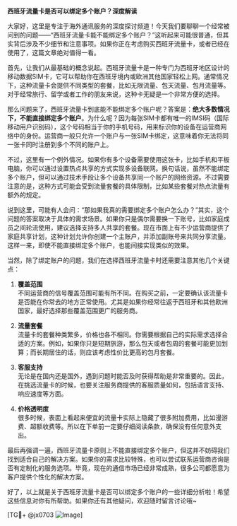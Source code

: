 **西班牙流量卡是否可以绑定多个账户？深度解读**

大家好，这里是专注于海外通讯服务的深度探讨频道！今天我们要聊聊一个经常被问到的问题——“西班牙流量卡能不能绑定多个账户？”这听起来可能很普通，但其实背后涉及不少细节和注意事项。如果你正在考虑购买西班牙流量卡，或者已经在使用了，这篇文章绝对值得一看。

首先，让我们从最基础的概念说起。西班牙流量卡是一种专门为西班牙地区设计的移动数据SIM卡，它可以帮助你在西班牙境内或欧洲其他国家轻松上网。通常情况下，这种流量卡会提供不同类型的套餐，比如无限流量、包天流量、包月流量等。对于经常旅行、留学或者工作的朋友来说，这种卡无疑是一个非常方便的选择。

那么问题来了，西班牙流量卡到底能不能绑定多个账户呢？答案是：**绝大多数情况下，不能直接绑定多个账户**。为什么呢？因为每张SIM卡都有唯一的IMSI码（国际移动用户识别码），这个号码相当于你的手机号码，用来标识你的设备在运营商网络中的身份。运营商一般只允许一个账户与一张SIM卡绑定，这意味着你无法将同一张卡同时注册到多个不同的账户上。

不过，这里有一个例外情况。如果你有多个设备需要使用这张卡，比如手机和平板电脑，你可以通过设置热点共享的方式实现多设备联网。换句话说，虽然不能绑定多个账户，但可以通过技术手段让多个设备共享同一个账户的网络资源。不过需要注意的是，这种方式可能会受到流量套餐的具体限制，比如某些套餐对热点流量有额外的规定。

说到这里，可能有人会问：“那如果我真的需要绑定多个账户怎么办？”其实，这个问题的答案取决于具体的需求场景。如果你只是偶尔需要换一下账号，比如家庭成员之间轮流使用，建议选择支持多人共享的套餐。现在市面上有不少运营商提供了家庭共享计划，这种计划允许你创建一个主账户，并添加副账号来共同分享流量。这样一来，即使不能直接绑定多个账户，也能间接实现类似的效果。

当然，除了绑定账户的问题，我们在选择西班牙流量卡时还需要注意其他几个关键点：

1. **覆盖范围**  
   不同运营商的信号覆盖范围可能有所不同。在购买之前，一定要确认该流量卡是否能在你常去的地方正常使用。尤其是如果你经常往返于西班牙和其他欧洲国家，最好选择那些覆盖范围更广的服务商。

2. **流量套餐**  
   流量卡的套餐种类繁多，价格也各不相同。你需要根据自己的实际需求选择合适的方案。例如，如果你只是短期旅游，那么包天或者包周的套餐可能更加划算；而长期居住的话，则应该考虑性价比更高的包月套餐。

3. **客服支持**  
   无论是在国内还是国外，遇到问题时能否及时获得帮助是非常重要的。因此，在挑选流量卡的时候，也要关注服务商提供的客服质量如何，包括语言支持、响应速度等方面。

4. **价格透明度**  
   很多时候，表面上看起来便宜的流量卡实际上隐藏了很多附加费用，比如漫游费、超额收费等。所以在下单前一定要仔细阅读条款，确保没有任何意外支出。

最后再强调一遍，西班牙流量卡原则上不能直接绑定多个账户，但这并不妨碍我们找到适合自己的解决方案。如果你的需求比较特殊，也可以尝试联系运营商咨询是否有定制化的服务选项。毕竟，现在的通信市场已经非常成熟，很多公司都愿意为客户提供个性化的解决方案。

好了，以上就是关于西班牙流量卡是否可以绑定多个账户的一些详细分析啦！希望这些信息对你有所帮助。如果你还有其他疑问，欢迎随时留言讨论哦~

[TG💪+ @jx0703 ![Image](https://github.com/user-attachments/assets/dbca1d08-cadb-493c-b0ec-ad6f7a83f270)]